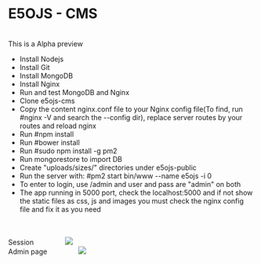 # E5OJS - CMS
<br>
This is a Alpha preview
<br>
<ul>
  <li>Install Nodejs</li>
  <li>Install Git</li>
  <li>Install MongoDB</li>
  <li>Install Nginx</li>
  <li>Run and test MongoDB and Nginx</li>
  <li>Clone e5ojs-cms</li>
  <li>Copy the content nginx.conf file to your Nginx config file(To find, run #nginx -V and search the --config dir), replace server routes by your routes and reload nginx</li>
  <li>Run #npm install</li>
  <li>Run #bower install</li>
  <li>Run #sudo npm install -g pm2</li>
  <li>Run mongorestore to import DB</li>
  <li>Create "uploads/sizes/" directories under e5ojs-public</li>
  <li>Run the server with: #pm2 start bin/www --name e5ojs -i 0</li>
  <li>To enter to login, use /admin and user and pass are "admin" on both</li>
  <li>The app running in 5000 port, check the localhost:5000 and if not show the static files as css, js and images you must check the nginx config file and fix it as you need</li>
</ul>
<br>
<br>
Session
<img style="padding-left:60px; padding-right:60px" src="https://lh3.googleusercontent.com/DaQa96jtkqCD6Vv64f2xHZs9kydcgfhXqsqm9JcSrGb792JgX7EQpOtkJi3RlU388elsArMHqb_X39Q=w1523-h947-rw">
<br>
Admin page
<img style="padding-left:60px; padding-right:60px" src="https://lh4.googleusercontent.com/xzbkd7-ICdLFIU3pLU0TeywnpSCcoAidgYXZlwMsZXu2ysGfxQcIbyxrYbd-HsZnH3wpUBXaakhkgCg=w1523-h947-rw">
